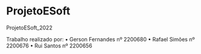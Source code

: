 # ProjetoESoft
ProjetoESoft_2022

Trabalho realizado por:
•	Gerson Fernandes     nº 2200680
•	Rafael Simões        nº 2200676
•	Rui Santos           nº 2200656
